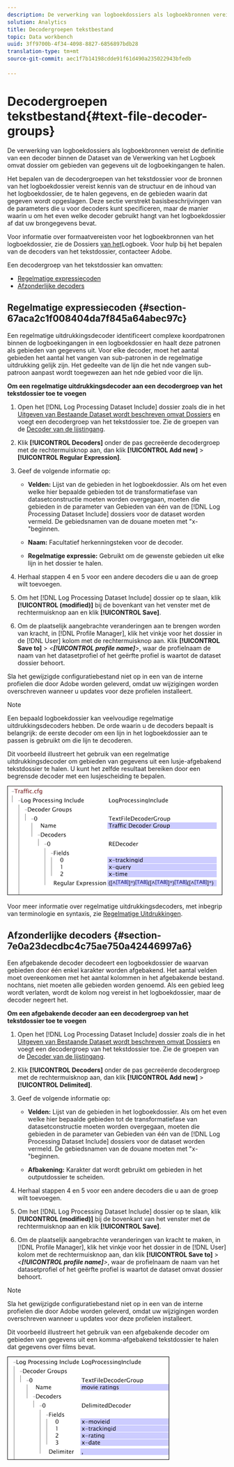 ```yaml
---
description: De verwerking van logboekdossiers als logboekbronnen vereist de definitie van een decoder binnen de Dataset van de Verwerking van het Logboek omvat dossier om gebieden van gegevens uit de logboekingangen te halen.
solution: Analytics
title: Decodergroepen tekstbestand
topic: Data workbench
uuid: 3ff9700b-4f34-4098-8827-6856897bdb28
translation-type: tm+mt
source-git-commit: aec1f7b14198cdde91f61d490a235022943bfedb

---
```



# Decodergroepen tekstbestand{#text-file-decoder-groups}

De verwerking van logboekdossiers als logboekbronnen vereist de definitie van een decoder binnen de Dataset van de Verwerking van het Logboek omvat dossier om gebieden van gegevens uit de logboekingangen te halen.

Het bepalen van de decodergroepen van het tekstdossier voor de bronnen van het logboekdossier vereist kennis van de structuur en de inhoud van het logboekdossier, de te halen gegevens, en de gebieden waarin dat gegeven wordt opgeslagen. Deze sectie verstrekt basisbeschrijvingen van de parameters die u voor decoders kunt specificeren, maar de manier waarin u om het even welke decoder gebruikt hangt van het logboekdossier af dat uw brongegevens bevat.

Voor informatie over formaatvereisten voor het logboekbronnen van het logboekdossier, zie de Dossiers [van het](../../../../../home/c-dataset-const-proc/c-log-proc-config-file/c-log-sources.md#concept-3d4fb817c057447d90f166b1183b461e)Logboek. Voor hulp bij het bepalen van de decoders van het tekstdossier, contacteer Adobe.

Een decodergroep van het tekstdossier kan omvatten:

* [Regelmatige expressiecoden](../../../../../home/c-dataset-const-proc/c-dataset-inc-files/c-types-dataset-inc-files/c-log-proc-dataset-inc-files/c-text-file-dec-groups.md#section-67aca2c1f008404da7f845a64abec97c)
* [Afzonderlijke decoders](../../../../../home/c-dataset-const-proc/c-dataset-inc-files/c-types-dataset-inc-files/c-log-proc-dataset-inc-files/c-text-file-dec-groups.md#section-7e0a23decdbc4c75ae750a42446997a6)

## Regelmatige expressiecoden {#section-67aca2c1f008404da7f845a64abec97c}

Een regelmatige uitdrukkingsdecoder identificeert complexe koordpatronen binnen de logboekingangen in een logboekdossier en haalt deze patronen als gebieden van gegevens uit. Voor elke decoder, moet het aantal gebieden het aantal het vangen van sub-patronen in de regelmatige uitdrukking gelijk zijn. Het gedeelte van de lijn die het nde vangen sub-patroon aanpast wordt toegewezen aan het nde gebied voor die lijn.

**Om een regelmatige uitdrukkingsdecoder aan een decodergroep van het tekstdossier toe te voegen**

1. Open het [!DNL Log Processing Dataset Include] dossier zoals die in het [Uitgeven van Bestaande Dataset wordt beschreven omvat Dossiers](../../../../../home/c-dataset-const-proc/c-dataset-inc-files/c-work-dataset-inc-files/t-edit-ex-dataset-inc-files.md#task-456c04e38ebc425fb35677a6bb6aa077) en voegt een decodergroep van het tekstdossier toe. Zie de groepen van de [Decoder van de lijstingang](../../../../../home/c-dataset-const-proc/c-dataset-inc-files/c-types-dataset-inc-files/c-log-proc-dataset-inc-files/c-log-proc-dataset-inc-files.md#concept-999475a22519432e98844622ca95b6ab).

1. Klik **[!UICONTROL Decoders]** onder de pas gecreëerde decodergroep met de rechtermuisknop aan, dan klik **[!UICONTROL Add new]** > **[!UICONTROL Regular Expression]**.

1. Geef de volgende informatie op:

   * **Velden:** Lijst van de gebieden in het logboekdossier. Als om het even welke hier bepaalde gebieden tot de transformatiefase van datasetconstructie moeten worden overgegaan, moeten die gebieden in de parameter van Gebieden van één van de [!DNL Log Processing Dataset Include] dossiers voor de dataset worden vermeld. De gebiedsnamen van de douane moeten met &quot;x-&quot;beginnen.

   * **Naam:** Facultatief herkenningsteken voor de decoder.
   * **Regelmatige expressie:** Gebruikt om de gewenste gebieden uit elke lijn in het dossier te halen.

1. Herhaal stappen 4 en 5 voor een andere decoders die u aan de groep wilt toevoegen.
1. Om het [!DNL Log Processing Dataset Include] dossier op te slaan, klik **[!UICONTROL (modified)]** bij de bovenkant van het venster met de rechtermuisknop aan en klik **[!UICONTROL Save]**.

1. Om de plaatselijk aangebrachte veranderingen aan te brengen worden van kracht, in [!DNL Profile Manager], klik het vinkje voor het dossier in de [!DNL User] kolom met de rechtermuisknop aan. Klik **[!UICONTROL Save to]** > *&lt;**[!UICONTROL profile name]**>*, waar de profielnaam de naam van het datasetprofiel of het geërfte profiel is waartot de dataset dossier behoort.

Sla het gewijzigde configuratiebestand niet op in een van de interne profielen die door Adobe worden geleverd, omdat uw wijzigingen worden overschreven wanneer u updates voor deze profielen installeert.

>[!NOTE]
>
>Een bepaald logboekdossier kan veelvoudige regelmatige uitdrukkingsdecoders hebben. De orde waarin u de decoders bepaalt is belangrijk: de eerste decoder om een lijn in het logboekdossier aan te passen is gebruikt om die lijn te decoderen.

Dit voorbeeld illustreert het gebruik van een regelmatige uitdrukkingsdecoder om gebieden van gegevens uit een lusje-afgebakend tekstdossier te halen. U kunt het zelfde resultaat bereiken door een begrensde decoder met een lusjescheiding te bepalen.

![](assets/cfg_LogProcessingInclude_RegExpDecoder.png)

Voor meer informatie over regelmatige uitdrukkingsdecoders, met inbegrip van terminologie en syntaxis, zie [Regelmatige Uitdrukkingen](../../../../../home/c-dataset-const-proc/c-reg-exp.md#concept-070077baa419475094ef0469e92c5b9c).

## Afzonderlijke decoders {#section-7e0a23decdbc4c75ae750a42446997a6}

Een afgebakende decoder decodeert een logboekdossier de waarvan gebieden door één enkel karakter worden afgebakend. Het aantal velden moet overeenkomen met het aantal kolommen in het afgebakende bestand. nochtans, niet moeten alle gebieden worden genoemd. Als een gebied leeg wordt verlaten, wordt de kolom nog vereist in het logboekdossier, maar de decoder negeert het.

**Om een afgebakende decoder aan een decodergroep van het tekstdossier toe te voegen**

1. Open het [!DNL Log Processing Dataset Include] dossier zoals die in het [Uitgeven van Bestaande Dataset wordt beschreven omvat Dossiers](../../../../../home/c-dataset-const-proc/c-dataset-inc-files/c-work-dataset-inc-files/t-edit-ex-dataset-inc-files.md#task-456c04e38ebc425fb35677a6bb6aa077) en voegt een decodergroep van het tekstdossier toe. Zie de groepen van de [Decoder van de lijstingang](../../../../../home/c-dataset-const-proc/c-dataset-inc-files/c-types-dataset-inc-files/c-log-proc-dataset-inc-files/c-log-proc-dataset-inc-files.md#concept-999475a22519432e98844622ca95b6ab).

1. Klik **[!UICONTROL Decoders]** onder de pas gecreëerde decodergroep met de rechtermuisknop aan, dan klik **[!UICONTROL Add new]** > **[!UICONTROL Delimited]**.

1. Geef de volgende informatie op:

   * **Velden:** Lijst van de gebieden in het logboekdossier. Als om het even welke hier bepaalde gebieden tot de transformatiefase van datasetconstructie moeten worden overgegaan, moeten die gebieden in de parameter van Gebieden van één van de [!DNL Log Processing Dataset Include] dossiers voor de dataset worden vermeld. De gebiedsnamen van de douane moeten met &quot;x-&quot;beginnen.

   * **Afbakening:** Karakter dat wordt gebruikt om gebieden in het outputdossier te scheiden.

1. Herhaal stappen 4 en 5 voor een andere decoders die u aan de groep wilt toevoegen.
1. Om het [!DNL Log Processing Dataset Include] dossier op te slaan, klik **[!UICONTROL (modified)]** bij de bovenkant van het venster met de rechtermuisknop aan en klik **[!UICONTROL Save]**.

1. Om de plaatselijk aangebrachte veranderingen van kracht te maken, in [!DNL Profile Manager], klik het vinkje voor het dossier in de [!DNL User] kolom met de rechtermuisknop aan, dan klik **[!UICONTROL Save to]** > *&lt;**[!UICONTROL profile name]**>*, waar de profielnaam de naam van het datasetprofiel of het geërfte profiel is waartot de dataset omvat dossier behoort.

>[!NOTE]
>
>Sla het gewijzigde configuratiebestand niet op in een van de interne profielen die door Adobe worden geleverd, omdat uw wijzigingen worden overschreven wanneer u updates voor deze profielen installeert.

Dit voorbeeld illustreert het gebruik van een afgebakende decoder om gebieden van gegevens uit een komma-afgebakend tekstdossier te halen dat gegevens over films bevat.

![](assets/cfg_LogProcessingInclude_DelimitedDecoder.png)

